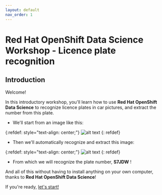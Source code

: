 ```yaml
---
layout: default
nav_order: 1
---
```


# Red Hat OpenShift Data Science Workshop - Licence plate recognition

## Introduction

Welcome!

In this introductory workshop, you'll learn how to use **Red Hat OpenShift Data Science** to recognize licence plates in car pictures, and extract the number from this plate.

* We'll start from an image like this:

{:refdef: style="text-align: center;"}
![alt text](./assets/img/car.png "Original car image")
{: refdef}

* Then we'll automatically recognize and extract this image:

{:refdef: style="text-align: center;"}
![alt text](./assets/img/plate.png "Extracted plate image")
{: refdef}

* From which we will recognize the plate number, **S7JDW** !

And all of this without having to install anything on your own computer, thanks to **Red Hat OpenShift Data Science**!

If you're ready,  [let's start!](step1.html)
